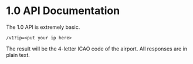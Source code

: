 # 1.0 API Documentation

The 1.0 API is extremely basic.

`/v1?ip=<put your ip here>`

The result will be the 4-letter ICAO code of the airport. All responses are in plain text.